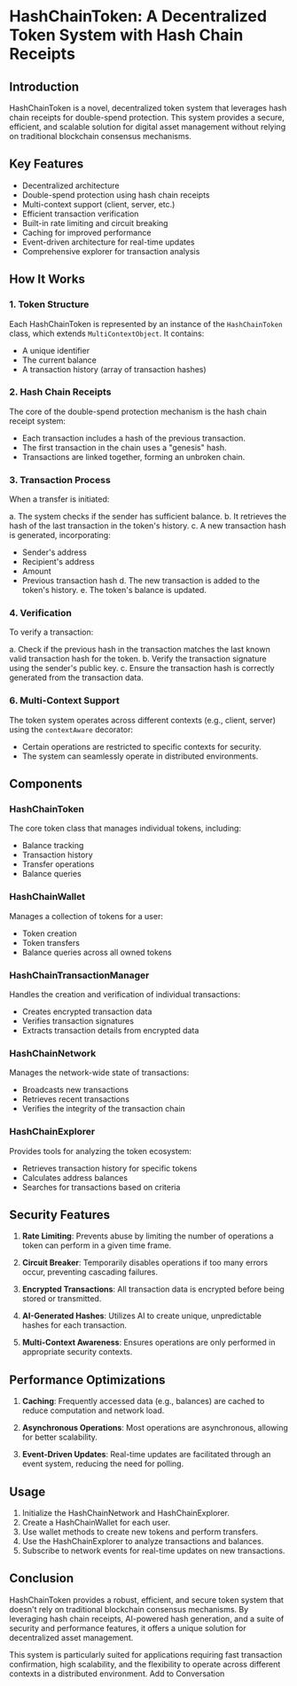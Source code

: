 # HashChainToken: A Decentralized Token System with Hash Chain Receipts

## Introduction

HashChainToken is a novel, decentralized token system that leverages hash chain receipts for double-spend protection. This system provides a secure, efficient, and scalable solution for digital asset management without relying on traditional blockchain consensus mechanisms.

## Key Features

- Decentralized architecture
- Double-spend protection using hash chain receipts
- Multi-context support (client, server, etc.)
- Efficient transaction verification
- Built-in rate limiting and circuit breaking
- Caching for improved performance
- Event-driven architecture for real-time updates
- Comprehensive explorer for transaction analysis

## How It Works

### 1. Token Structure

Each HashChainToken is represented by an instance of the `HashChainToken` class, which extends `MultiContextObject`. It contains:

- A unique identifier
- The current balance
- A transaction history (array of transaction hashes)

### 2. Hash Chain Receipts

The core of the double-spend protection mechanism is the hash chain receipt system:

- Each transaction includes a hash of the previous transaction.
- The first transaction in the chain uses a "genesis" hash.
- Transactions are linked together, forming an unbroken chain.

### 3. Transaction Process

When a transfer is initiated:

a. The system checks if the sender has sufficient balance.
b. It retrieves the hash of the last transaction in the token's history.
c. A new transaction hash is generated, incorporating:
   - Sender's address
   - Recipient's address
   - Amount
   - Previous transaction hash
d. The new transaction is added to the token's history.
e. The token's balance is updated.

### 4. Verification

To verify a transaction:

a. Check if the previous hash in the transaction matches the last known valid transaction hash for the token.
b. Verify the transaction signature using the sender's public key.
c. Ensure the transaction hash is correctly generated from the transaction data.

### 6. Multi-Context Support

The token system operates across different contexts (e.g., client, server) using the `contextAware` decorator:

- Certain operations are restricted to specific contexts for security.
- The system can seamlessly operate in distributed environments.

## Components

### HashChainToken

The core token class that manages individual tokens, including:

- Balance tracking
- Transaction history
- Transfer operations
- Balance queries

### HashChainWallet

Manages a collection of tokens for a user:

- Token creation
- Token transfers
- Balance queries across all owned tokens

### HashChainTransactionManager

Handles the creation and verification of individual transactions:

- Creates encrypted transaction data
- Verifies transaction signatures
- Extracts transaction details from encrypted data

### HashChainNetwork

Manages the network-wide state of transactions:

- Broadcasts new transactions
- Retrieves recent transactions
- Verifies the integrity of the transaction chain

### HashChainExplorer

Provides tools for analyzing the token ecosystem:

- Retrieves transaction history for specific tokens
- Calculates address balances
- Searches for transactions based on criteria

## Security Features

1. **Rate Limiting**: Prevents abuse by limiting the number of operations a token can perform in a given time frame.

2. **Circuit Breaker**: Temporarily disables operations if too many errors occur, preventing cascading failures.

3. **Encrypted Transactions**: All transaction data is encrypted before being stored or transmitted.

4. **AI-Generated Hashes**: Utilizes AI to create unique, unpredictable hashes for each transaction.

5. **Multi-Context Awareness**: Ensures operations are only performed in appropriate security contexts.

## Performance Optimizations

1. **Caching**: Frequently accessed data (e.g., balances) are cached to reduce computation and network load.

2. **Asynchronous Operations**: Most operations are asynchronous, allowing for better scalability.

3. **Event-Driven Updates**: Real-time updates are facilitated through an event system, reducing the need for polling.

## Usage

1. Initialize the HashChainNetwork and HashChainExplorer.
2. Create a HashChainWallet for each user.
3. Use wallet methods to create new tokens and perform transfers.
4. Use the HashChainExplorer to analyze transactions and balances.
5. Subscribe to network events for real-time updates on new transactions.

## Conclusion

HashChainToken provides a robust, efficient, and secure token system that doesn't rely on traditional blockchain consensus mechanisms. By leveraging hash chain receipts, AI-powered hash generation, and a suite of security and performance features, it offers a unique solution for decentralized asset management.

This system is particularly suited for applications requiring fast transaction confirmation, high scalability, and the flexibility to operate across different contexts in a distributed environment.
Add to Conversation